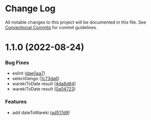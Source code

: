 # Change Log

All notable changes to this project will be documented in this file.
See [Conventional Commits](https://conventionalcommits.org) for commit guidelines.

# 1.1.0 (2022-08-24)


### Bug Fixes

* eslint ([dae0aa7](https://github.com/kufu/tamatebako/commit/dae0aa72c0f42b81977101844f42f4efb2c3e14a))
* selectGengo ([1c73da6](https://github.com/kufu/tamatebako/commit/1c73da6a1eaace75ff6c35ca489a05103da03b6a))
* warekiToDate result ([4da8d84](https://github.com/kufu/tamatebako/commit/4da8d84badbaa409869f65bd397de47a3b3de70c))
* warekiToDate result ([0a04723](https://github.com/kufu/tamatebako/commit/0a04723d35b05c93498b4d1128525ce6103c7083))


### Features

* add dateToWareki ([ad517d9](https://github.com/kufu/tamatebako/commit/ad517d9f3f50c899f3851a67ea9ac4b0df0ea471))
